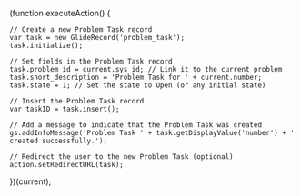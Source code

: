 (function executeAction() {

    // Create a new Problem Task record
    var task = new GlideRecord('problem_task');
    task.initialize();

    // Set fields in the Problem Task record
    task.problem_id = current.sys_id; // Link it to the current problem
    task.short_description = 'Problem Task for ' + current.number;
    task.state = 1; // Set the state to Open (or any initial state)

    // Insert the Problem Task record
    var taskID = task.insert();

    // Add a message to indicate that the Problem Task was created
    gs.addInfoMessage('Problem Task ' + task.getDisplayValue('number') + ' created successfully.');

    // Redirect the user to the new Problem Task (optional)
    action.setRedirectURL(task);

})(current);
